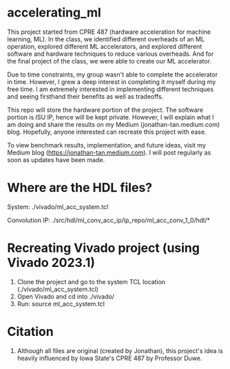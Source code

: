 # accelerating_ml

This project started from CPRE 487 (hardware acceleration for machine learning, ML). In the class, we identified different overheads of an ML operation, explored different ML accelerators, and explored different software and hardware techniques to reduce various overheads. And for the final project of the class, we were able to create our ML accelerator.

Due to time constraints, my group wasn't able to complete the accelerator in time. However, I grew a deep interest in completing it myself during my free time. I am extremely interested in implementing different techniques and seeing firsthand their benefits as well as tradeoffs.

This repo will store the hardware portion of the project. The software portion is ISU IP, hence will be kept private. However, I will explain what I am doing and share the results on my Medium (jonathan-tan.medium.com) blog. Hopefully, anyone interested can recreate this project with ease.

To view benchmark results, implementation, and future ideas, visit my Medium blog (https://jonathan-tan.medium.com). I will post regularly as soon as updates have been made.

# Where are the HDL files?
System: ./vivado/ml_acc_system.tcl

Convolution IP: ./src/hdl/ml_conv_acc_ip/ip_repo/ml_acc_conv_1_0/hdl/*

# Recreating Vivado project (using Vivado 2023.1)

1. Clone the project and go to the system TCL location (./vivado/ml_acc_system.tcl)
2. Open Vivado and cd into ./vivado/
3. Run: source ml_acc_system.tcl

# Citation

1. Although all files are original (created by Jonathan), this project's idea is heavily influenced by Iowa State's CPRE 487 by Professor Duwe.